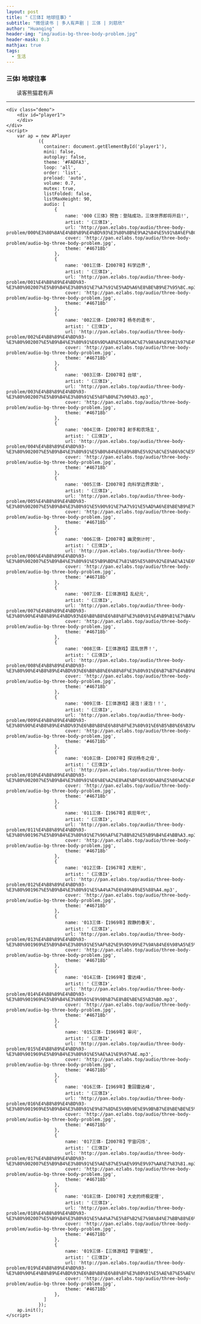 ```yaml
---
layout: post
title: "《三体I 地球往事》"
subtitle: "微信读书 | 多人有声剧 | 三体 | 刘慈欣"
author: "Huanqing"
header-img: "img/audio-bg-three-body-problem.jpg"
header-mask: 0.3
mathjax: true
tags:
  - 生活
---
```


### 三体I  地球往事
　　读客熊猫君有声

------
<html>

<head>
    <link href="https://cdnjs.cloudflare.com/ajax/libs/aplayer/1.10.1/APlayer.min.css" rel="stylesheet">
    <script src="https://cdnjs.cloudflare.com/ajax/libs/aplayer/1.10.1/APlayer.min.js"></script>
    <style>
        .demo{width:340px;margin:60px auto 10px auto}
        .demo p{padding:10px 0}
    </style>
</head>
<body>

    <div class="demo">
        <div id="player1">
        </div>
    </div>
    <script>
        var ap = new APlayer
                ({
                  container: document.getElementById('player1'),
                  mini: false,
                  autoplay: false,
                  theme: '#FADFA3',
                  loop: 'all',
                  order: 'list',
                  preload: 'auto',
                  volume: 0.7,
                  mutex: true,
                  listFolded: false,
                  listMaxHeight: 90,
                  audio: [
                      {
                          name: '000《三体》预告：登陆成功，三体世界即将开启!',
                          artist: '《三体I》',
                          url: 'http://pan.ezlabs.top/audio/three-body-problem/000%E3%80%8A%E4%B8%89%E4%BD%93%E3%80%8B%E9%A2%84%E5%91%8A%EF%BC%9A%E7%99%BB%E9%99%86%E6%88%90%E5%8A%9F%EF%BC%8C%E4%B8%89%E4%BD%93%E4%B8%96%E7%95%8C%E5%8D%B3%E5%B0%86%E5%BC%80%E5%90%AF%21.mp3',
                          cover: 'http://pan.ezlabs.top/audio/three-body-problem/audio-bg-three-body-problem.jpg',
                          theme: '#46718b'
                      },
                      {
                          name: '001三体-【2007年】科学边界',
                          artist: '《三体I》',
                          url: 'http://pan.ezlabs.top/audio/three-body-problem/001%E4%B8%89%E4%BD%93-%E3%80%902007%E5%B9%B4%E3%80%91%E7%A7%91%E5%AD%A6%E8%BE%B9%E7%95%8C.mp3',
                          cover: 'http://pan.ezlabs.top/audio/three-body-problem/audio-bg-three-body-problem.jpg',
                          theme: '#46718b'
                      },
                      {
                          name: '002三体-【2007年】杨冬的遗书',
                          artist: '《三体I》',
                          url: 'http://pan.ezlabs.top/audio/three-body-problem/002%E4%B8%89%E4%BD%93-%E3%80%902007%E5%B9%B4%E3%80%91%E6%9D%A8%E5%86%AC%E7%9A%84%E9%81%97%E4%B9%A6.mp3',
                          cover: 'http://pan.ezlabs.top/audio/three-body-problem/audio-bg-three-body-problem.jpg',
                          theme: '#46718b'
                      },
                      {
                          name: '003三体-【2007年】台球',
                          artist: '《三体I》',
                          url: 'http://pan.ezlabs.top/audio/three-body-problem/003%E4%B8%89%E4%BD%93-%E3%80%902007%E5%B9%B4%E3%80%91%E5%8F%B0%E7%90%83.mp3',
                          cover: 'http://pan.ezlabs.top/audio/three-body-problem/audio-bg-three-body-problem.jpg',
                          theme: '#46718b'
                      },
                      {
                          name: '004三体-【2007年】射手和农场主',
                          artist: '《三体I》',
                          url: 'http://pan.ezlabs.top/audio/three-body-problem/004%E4%B8%89%E4%BD%93-%E3%80%902007%E5%B9%B4%E3%80%91%E5%B0%84%E6%89%8B%E5%92%8C%E5%86%9C%E5%9C%BA%E4%B8%BB.mp3',
                          cover: 'http://pan.ezlabs.top/audio/three-body-problem/audio-bg-three-body-problem.jpg',
                          theme: '#46718b'
                      },
                      {
                          name: '005三体-【2007年】向科学边界求助',
                          artist: '《三体I》',
                          url: 'http://pan.ezlabs.top/audio/three-body-problem/005%E4%B8%89%E4%BD%93-%E3%80%902007%E5%B9%B4%E3%80%91%E5%90%91%E7%A7%91%E5%AD%A6%E8%BE%B9%E7%95%8C%E6%B1%82%E5%8A%A9.mp3',
                          cover: 'http://pan.ezlabs.top/audio/three-body-problem/audio-bg-three-body-problem.jpg',
                          theme: '#46718b'
                      },
                      {
                          name: '006三体-【2007年】幽灵倒计时',
                          artist: '《三体I》',
                          url: 'http://pan.ezlabs.top/audio/three-body-problem/006%E4%B8%89%E4%BD%93-%E3%80%902007%E5%B9%B4%E3%80%91%E5%B9%BD%E7%81%B5%E5%80%92%E8%AE%A1%E6%97%B6.mp3',
                          cover: 'http://pan.ezlabs.top/audio/three-body-problem/audio-bg-three-body-problem.jpg',
                          theme: '#46718b'
                      },
                      {
                          name: '007三体-【三体游戏】乱纪元',
                          artist: '《三体I》',
                          url: 'http://pan.ezlabs.top/audio/three-body-problem/007%E4%B8%89%E4%BD%93-%E3%80%90%E4%B8%89%E4%BD%93%E6%B8%B8%E6%88%8F%E3%80%91%E4%B9%B1%E7%BA%AA%E5%85%83.mp3',
                          cover: 'http://pan.ezlabs.top/audio/three-body-problem/audio-bg-three-body-problem.jpg',
                          theme: '#46718b'
                      },
                      {
                          name: '008三体-【三体游戏】混乱世界！',
                          artist: '《三体I》',
                          url: 'http://pan.ezlabs.top/audio/three-body-problem/008%E4%B8%89%E4%BD%93-%E3%80%90%E4%B8%89%E4%BD%93%E6%B8%B8%E6%88%8F%E3%80%91%E6%B7%B7%E4%B9%B1%E4%B8%96%E7%95%8C%EF%BC%81.mp3',
                          cover: 'http://pan.ezlabs.top/audio/three-body-problem/audio-bg-three-body-problem.jpg',
                          theme: '#46718b'
                      },
                      {
                          name: '009三体-【三体游戏】浸泡！浸泡！！',
                          artist: '《三体I》',
                          url: 'http://pan.ezlabs.top/audio/three-body-problem/009%E4%B8%89%E4%BD%93-%E3%80%90%E4%B8%89%E4%BD%93%E6%B8%B8%E6%88%8F%E3%80%91%E6%B5%B8%E6%B3%A1%EF%BC%81%E6%B5%B8%E6%B3%A1%EF%BC%81%EF%BC%81.mp3',
                          cover: 'http://pan.ezlabs.top/audio/three-body-problem/audio-bg-three-body-problem.jpg',
                          theme: '#46718b'
                      },
                      {
                          name: '010三体-【2007年】探访杨冬之母',
                          artist: '《三体I》',
                          url: 'http://pan.ezlabs.top/audio/three-body-problem/010%E4%B8%89%E4%BD%93-%E3%80%902007%E5%B9%B4%E3%80%91%E6%8E%A2%E8%AE%BF%E6%9D%A8%E5%86%AC%E4%B9%8B%E6%AF%8D.mp3',
                          cover: 'http://pan.ezlabs.top/audio/three-body-problem/audio-bg-three-body-problem.jpg',
                          theme: '#46718b'
                      },
                      {
                          name: '011三体-【1967年】疯狂年代',
                          artist: '《三体I》',
                          url: 'http://pan.ezlabs.top/audio/three-body-problem/011%E4%B8%89%E4%BD%93-%E3%80%901967%E5%B9%B4%E3%80%91%E7%96%AF%E7%8B%82%E5%B9%B4%E4%BB%A3.mp3',
                          cover: 'http://pan.ezlabs.top/audio/three-body-problem/audio-bg-three-body-problem.jpg',
                          theme: '#46718b'
                      },
                      {
                          name: '012三体-【1967年】大批判',
                          artist: '《三体I》',
                          url: 'http://pan.ezlabs.top/audio/three-body-problem/012%E4%B8%89%E4%BD%93-%E3%80%901967%E5%B9%B4%E3%80%91%E5%A4%A7%E6%89%B9%E5%88%A4.mp3',
                          cover: 'http://pan.ezlabs.top/audio/three-body-problem/audio-bg-three-body-problem.jpg',
                          theme: '#46718b'
                      },
                      {
                          name: '013三体-【1969年】寂静的春天',
                          artist: '《三体I》',
                          url: 'http://pan.ezlabs.top/audio/three-body-problem/013%E4%B8%89%E4%BD%93-%E3%80%901969%E5%B9%B4%E3%80%91%E5%AF%82%E9%9D%99%E7%9A%84%E6%98%A5%E5%A4%A9.mp3',
                          cover: 'http://pan.ezlabs.top/audio/three-body-problem/audio-bg-three-body-problem.jpg',
                          theme: '#46718b'
                      },
                      {
                          name: '014三体-【1969年】雷达峰',
                          artist: '《三体I》',
                          url: 'http://pan.ezlabs.top/audio/three-body-problem/014%E4%B8%89%E4%BD%93-%E3%80%901969%E5%B9%B4%E3%80%91%E9%9B%B7%E8%BE%BE%E5%B3%B0.mp3',
                          cover: 'http://pan.ezlabs.top/audio/three-body-problem/audio-bg-three-body-problem.jpg',
                          theme: '#46718b'
                      },
                      {
                          name: '015三体-【1969年】审问',
                          artist: '《三体I》',
                          url: 'http://pan.ezlabs.top/audio/three-body-problem/015%E4%B8%89%E4%BD%93-%E3%80%901969%E5%B9%B4%E3%80%91%E5%AE%A1%E9%97%AE.mp3',
                          cover: 'http://pan.ezlabs.top/audio/three-body-problem/audio-bg-three-body-problem.jpg',
                          theme: '#46718b'
                      },
                      {
                          name: '016三体-【1969年】重回雷达峰',
                          artist: '《三体I》',
                          url: 'http://pan.ezlabs.top/audio/three-body-problem/016%E4%B8%89%E4%BD%93-%E3%80%901969%E5%B9%B4%E3%80%91%E9%87%8D%E5%9B%9E%E9%9B%B7%E8%BE%BE%E5%B3%B0.mp3',
                          cover: 'http://pan.ezlabs.top/audio/three-body-problem/audio-bg-three-body-problem.jpg',
                          theme: '#46718b'
                      },
                      {
                          name: '017三体-【2007年】宇宙闪烁',
                          artist: '《三体I》', 
                          url: 'http://pan.ezlabs.top/audio/three-body-problem/017%E4%B8%89%E4%BD%93-%E3%80%902007%E5%B9%B4%E3%80%91%E5%AE%87%E5%AE%99%E9%97%AA%E7%83%81.mp3',
                          cover: 'http://pan.ezlabs.top/audio/three-body-problem/audio-bg-three-body-problem.jpg',
                          theme: '#46718b'
                      },
                      {
                          name: '018三体-【2007年】大史的终极定理',
                          artist: '《三体I》',
                          url: 'http://pan.ezlabs.top/audio/three-body-problem/018%E4%B8%89%E4%BD%93-%E3%80%902007%E5%B9%B4%E3%80%91%E5%A4%A7%E5%8F%B2%E7%9A%84%E7%BB%88%E6%9E%81%E5%AE%9A%E7%90%86.mp3',
                          cover: 'http://pan.ezlabs.top/audio/three-body-problem/audio-bg-three-body-problem.jpg',
                          theme: '#46718b'
                      },
                      {
                          name: '019三体-【三体游戏】宇宙模型',
                          artist: '《三体I》',
                          url: 'http://pan.ezlabs.top/audio/three-body-problem/019%E4%B8%89%E4%BD%93-%E3%80%90%E4%B8%89%E4%BD%93%E6%B8%B8%E6%88%8F%E3%80%91%E5%AE%87%E5%AE%99%E6%A8%A1%E5%9E%8B.mp3',
                          cover: 'http://pan.ezlabs.top/audio/three-body-problem/audio-bg-three-body-problem.jpg',
                          theme: '#46718b'
                      },
                  ]
                });
        ap.init();
    </script>
</body>
